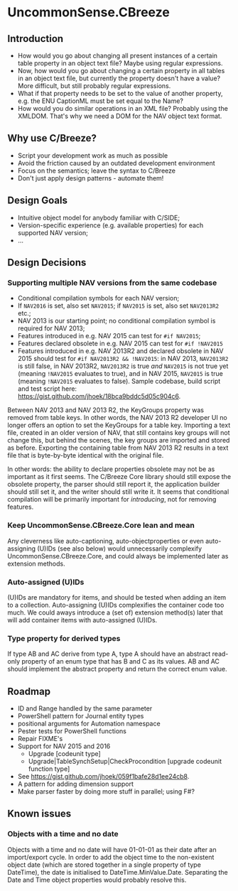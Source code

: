 # UncommonSense.CBreeze

## Introduction
- How would you go about changing all present instances of a certain table property in an object text file? Maybe using regular expressions.
- Now, how would you go about changing a certain property in all tables in an object text file, but currently the property doesn't have a value? More difficult, but still probably regular expressions.
- What if that property needs to be set to the value of another property, e.g. the ENU CaptionML must be set equal to the Name?
- How would you do similar operations in an XML file? Probably using the XMLDOM. That's why we need a DOM for the NAV object text format.

## Why use C/Breeze?
- Script your development work as much as possible
- Avoid the friction caused by an outdated development environment
- Focus on the semantics; leave the syntax to C/Breeze
- Don't just apply design patterns - automate them!

## Design Goals
- Intuitive object model for anybody familiar with C/SIDE;
- Version-specific experience (e.g. available properties) for each supported NAV version;
- ...

## Design Decisions
### Supporting multiple NAV versions from the same codebase
- Conditional compilation symbols for each NAV version;
- If `NAV2016` is set, also set `NAV2015`; if `NAV2015` is set, also set `NAV2013R2` etc.;
- NAV 2013 is our starting point; no conditional compilation symbol is required for NAV 2013;
- Features introduced in e.g. NAV 2015 can test for `#if NAV2015`;
- Features declared obsolete in e.g. NAV 2015 can test for `#if !NAV2015`
- Features introduced in e.g. NAV 2013R2 and declared obsolete in NAV 2015 should test for `#if NAV2013R2 && !NAV2015`: in NAV 2013, `NAV2013R2` is still false, in NAV 2013R2, `NAV2013R2` is true *and* `NAV2015` is not true yet (meaning `!NAV2015` evaluates to true), and in NAV 2015, `NAV2015` is true (meaning `!NAV2015` evaluates to false).
Sample codebase, build script and test script here: https://gist.github.com/jhoek/18bca9bddc5d05c904c6.

Between NAV 2013 and NAV 2013 R2, the KeyGroups property was removed from table keys. In other words, the NAV 2013 R2 developer UI no longer offers an option to set the KeyGroups for a table key. Importing a text file, created in an older version of NAV, that still contains key groups will not change this, but behind the scenes, the key groups are imported and stored as before. Exporting the containing table from NAV 2013 R2 results in a text file that is byte-by-byte identical with the original file.

In other words: the ability to declare properties obsolete may not be as important as it first seems. The C/Breeze Core library should still expose the obsolete property, the parser should still report it, the application builder should still set it, and the writer should still write it. It seems that conditional compilation will be primarily important for *introducing*, not for removing features.

### Keep UncommonSense.CBreeze.Core lean and mean
Any cleverness like auto-captioning, auto-objectproperties or even auto-assigning (U)IDs (see also below) would unnecessarily complexify UncommonSense.CBreeze.Core, and could always be implemented later as extension methods.
### Auto-assigned (U)IDs
(U)IDs are mandatory for items, and should be tested when adding an item to a collection. Auto-assigning (U)IDs complexifies the container code too much. We could aways introduce a (set of) extension method(s) later that will add container items with auto-assigned (U)IDs.
### Type property for derived types
If type AB and AC derive from type A, type A should have an abstract read-only property of an enum type that has B and C as its values. AB and AC should implement the abstract property and return the correct enum value.

## Roadmap
- ID and Range handled by the same parameter
- PowerShell pattern for Journal entity types
- positional arguments for Automation namespace
- Pester tests for PowerShell functions
- Repair FIXME's
- Support for NAV 2015 and 2016
  - Upgrade [codeunit type]
  - Upgrade|TableSynchSetup|CheckProcondition [upgrade codeunit function type]
- See https://gist.github.com/jhoek/059f1bafe28d1ee24cb8. 
- A pattern for adding dimension support
- Make parser faster by doing more stuff in parallel; using F#?

## Known issues
### Objects with a time and no date
Objects with a time and no date will have 01-01-01 as their date after an import/export cycle. In order to add the object time to the non-existent object date (which are stored together in a single property of type DateTime), the date is initialised to DateTime.MinValue.Date. Separating the Date and Time object properties would probably resolve this.
